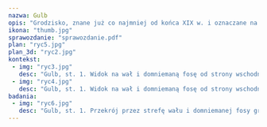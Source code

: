 ```yaml
---
nazwa: Gulb
opis: "Grodzisko, znane już co najmniej od końca XIX w. i oznaczane na niemieckich mapach jako Ringwall, wpisane jest do rejestru zabytków jako \"grodzisko półwyżynne\" . Wskutek swojej specyficznej formy interpretowane było jako wysoczyznowe osiedle obronne z wczesnej epoki żelaza. Podczas badań powierzchniowych znajdowano tu jednak fragmenty ceramiki obtaczanej z ornamentem żłobków dookolnych i linii falistej, co wskazywało na jego wczesnośredniowieczną chronologię. Prawdopodobnie obiekt został pod koniec XIX wieku znacznie zniwelowany wskutek orki, czego wynikiem jest obecny słaby stan zachowania wałów."
ikona: "thumb.jpg"
sprawozdanie: "sprawozdanie.pdf"
plan: "ryc5.jpg"
plan_3d: "ryc2.jpg"
kontekst:
 - img: "ryc3.jpg"
   desc: "Gulb, st. 1. Widok na wał i domniemaną fosę od strony wschodniej. Fot. Z. Kobyliński 2012."
 - img: "ryc4.jpg"
   desc: "Gulb, st. 1. Widok na wał i domniemaną fosę od strony wschodniej. Fot. S. Szczepański 2009."
badania:
 - img: "ryc6.jpg"
   desc: "Gulb, st. 1. Przekrój przez strefę wału i domniemanej fosy grodziska. Fot. D. Wach."
---
```

